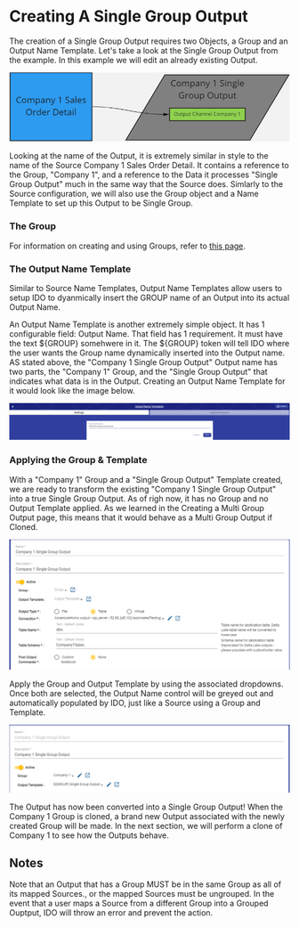 # Creating A Single Group Output

The creation of a Single Group Output requires two Objects, a Group and an Output Name Template. Let's take a look at the Single Group Output from the example. In this example we will edit an already existing Output.

![The Company 1 Single Group Output](<../../../.gitbook/assets/image (418).png>)

Looking at the name of the Output, it is extremely similar in style to the name of the Source Company 1 Sales Order Detail. It contains a reference to the Group, "Company 1", and a reference to the Data it processes "Single Group Output" much in the same way that the Source does. Simlarly to the Source configuration, we will also use the Group object and a Name Template to set up this Output to be Single Group.

### The Group

For information on creating and using Groups, refer to [this page](../very-basic-cloning-example/groups.md).

### The Output Name Template

Similar to Source Name Templates, Output Name Templates allow users to setup IDO to dyanmically insert the GROUP name of an Output into its actual Output Name.

An Output Name Template is another extremely simple object. It has 1 configurable field: Output Name. That field has 1 requirement. It must have the text ${GROUP} somehwere in it. The ${GROUP} token will tell IDO where the user wants the Group name dynamically inserted into the Output name. AS stated above, the "Company 1 Single Group Output" Output name has two parts, the "Company 1" Group, and the "Single Group Output" that indicates what data is in the Output. Creating an Output Name Template for it would look like the image below.

![The Single Group Output Template](<../../../.gitbook/assets/image (400).png>)

### Applying the Group & Template

With a "Company 1" Group and a "Single Group Output" Template created, we are ready to transform the existing "Company 1 Single Group Output" into a true Single Group Output. As of righ now, it has no Group and no Output Template applied. As we learned in the Creating a Multi Group Output page, this means that it would behave as a Multi Group Output if Cloned.

![The Output before applying the Group and Template](<../../../.gitbook/assets/image (390).png>)

Apply the Group and Output Template by using the associated dropdowns. Once both are selected, the Output Name control will be greyed out and automatically populated by IDO, just like a Source using a Group and Template.&#x20;

![Group and Output Template applied](<../../../.gitbook/assets/image (398).png>)

The Output has now been converted into a Single Group Output! When the Company 1 Group is cloned, a brand new Output associated with the newly created Group will be made. In the next section, we will perform a clone of Company 1 to see how the Outputs behave.

## Notes

Note that an Output that has a Group MUST be in the same Group as all of its mapped Sources., or the mapped Sources must be ungrouped. In the event that a user maps a Source from a different Group into a Grouped Ouptput, IDO will throw an error and prevent the action.
